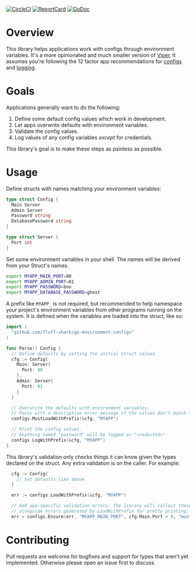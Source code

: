 
[![CircleCI](https://circleci.com/gh/fluff-shark/go-environment-configs.svg?style=svg)](https://circleci.com/gh/fluff-shark/go-environment-configs)
[![ReportCard](https://goreportcard.com/badge/github.com/fluff-shark/go-environment-configs)](https://goreportcard.com/report/github.com/fluff-shark/go-environment-configs)
[![GoDoc](https://godoc.org/github.com/fluff-shark/go-environment-configs?status.svg)](https://godoc.org/github.com/fluff-shark/go-environment-configs)

# Overview

This library helps applications work with configs through environment variables.
It's a more opinionated and much smaller version of
[Viper](https://github.com/spf13/viper). It assumes you're following the
12 factor app recommendations for [configs](https://12factor.net/config) and
[logging](https://12factor.net/logs).

# Goals

Applications generally want to do the following:

1. Define some default config values which work in development.
2. Let apps overwrite defaults with environment variables.
3. Validate the config values.
4. Log values of any config variables _except_ for credentials.

This library's goal is to make these steps as painless as possible.

# Usage

Define structs with names matching your environment variables:

```go
type struct Config {
  Main Server
  Admin Server
  Password string
  DatabasePassword string
}

type struct Server {
  Port int
}
```

Set some environment variables in your shell.
The names will be derived from your Struct's names.

```sh
export MYAPP_MAIN_PORT=80
export MYAPP_ADMIN_PORT=81
export MYAPP_PASSWORD=boo
export MYAPP_DATABASE_PASSWORD=ghost
```

A prefix like `MYAPP_` is not required, but recommended to help namespace your
project's environment variables from other programs running on the system. It
is defined when the variables are loaded into the struct, like so:

```go
import (
  "github.com/fluff-shark/go-environment-configs"
)

func Parse() Config {
  // Define defaults by setting the initial struct values.
  cfg := Config{
    Main: Server{
      Port: 80
    },
    Admin: Server{
      Port: 81
    }
  }

  // Overwrite the defaults with environment variables.
  // Panic with a descriptive error message if the values don't match the types.
  configs.MustLoadWithPrefix(&cfg, "MYAPP")

  // Print the config values.
  // Anything named "password" will be logged as "<redacted>"
  configs.LogWithPrefix(&cfg, "MYAPP")
}
```

This library's validation only checks things it can know given the types declared on the struct.
Any extra validation is on the caller. For example:

```go
  cfg := Config{
    // Set defaults like above
  }

  err := configs.LoadWithPrefix(&cfg, "MYAPP")

  // Add app-specific validation errors. The library will collect these
  // alongside errors generated by LoadWithPrefix for pretty printing.
  err = configs.Ensure(err, "MYAPP_MAIN_PORT", cfg.Main.Port > 0, "must be a positive integer")
```

# Contributing

Pull requests are welcome for bugfixes and support for types
that aren't yet implemented. Otherwise please open an issue
first to discuss.
